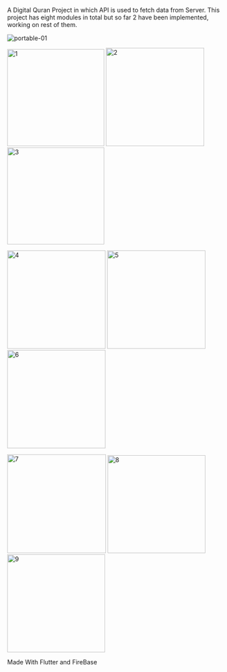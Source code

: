 A Digital Quran Project in which API is used to fetch data from Server. This project has eight modules in total but so far 2 have been implemented, working on rest of them.







![portable-01](https://user-images.githubusercontent.com/76597173/182090446-bd8f596e-147e-46af-8bc1-aa5a284c6a71.png)







<img width="224" alt="1" src="https://user-images.githubusercontent.com/76597173/182090532-e2581355-8c7a-461d-82d2-0fa875d17455.png">
<img width="227" alt="2" src="https://user-images.githubusercontent.com/76597173/182090681-aca168d3-2b4b-418e-b88f-c2876efdce3c.png">
      <img width="224" alt="3" src="https://user-images.githubusercontent.com/76597173/182090748-7a81b1c5-9f04-4b2c-b23c-04bfe411c4fe.png">

 
 
<img width="227" alt="4" src="https://user-images.githubusercontent.com/76597173/182090821-f2334ef1-22e2-48ee-8a11-7640588f9283.png">    <img width="227" alt="5" src="https://user-images.githubusercontent.com/76597173/182090899-806dc962-c63c-4ba9-ae9a-ea58a118d3d2.png">    <img width="227" alt="6" src="https://user-images.githubusercontent.com/76597173/182090958-1d34be3d-32ad-4136-8a2c-7eb54cb5d2cd.png">
  


<img width="228" alt="7" src="https://user-images.githubusercontent.com/76597173/182091002-4b073acd-a7f9-4f94-9b5e-b7c6b8febf95.png">    <img width="226" alt="8" src="https://user-images.githubusercontent.com/76597173/182091035-35c78e60-1454-42fb-a474-b330124a8e1a.png">    <img width="226" alt="9" src="https://user-images.githubusercontent.com/76597173/182091073-9f332eb5-00e8-46be-8134-150ab544d36c.png">

 




Made With Flutter and FireBase



